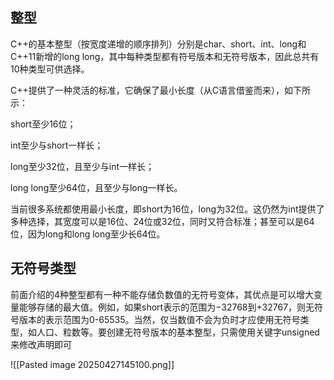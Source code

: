 ## 整型

C++的基本整型（按宽度递增的顺序排列）分别是char、short、int、long和C++11新增的long long，其中每种类型都有符号版本和无符号版本，因此总共有10种类型可供选择。

C++提供了一种灵活的标准，它确保了最小长度（从C语言借鉴而来），如下所示：

short至少16位；

int至少与short一样长；

long至少32位，且至少与int一样长；

long long至少64位，且至少与long一样长。

当前很多系统都使用最小长度，即short为16位，long为32位。这仍然为int提供了多种选择，其宽度可以是16位、24位或32位，同时又符合标准；甚至可以是64位，因为long和long long至少长64位。

## 无符号类型

前面介绍的4种整型都有一种不能存储负数值的无符号变体，其优点是可以增大变量能够存储的最大值。例如，如果short表示的范围为−32768到+32767，则无符号版本的表示范围为0-65535。当然，仅当数值不会为负时才应使用无符号类型，如人口、粒数等。要创建无符号版本的基本整型，只需使用关键字unsigned来修改声明即可

![[Pasted image 20250427145100.png]]

